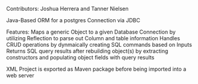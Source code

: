 Contributors:
Joshua Herrera and Tanner Nielsen


Java-Based ORM for a postgres Connection via JDBC

Features:
Maps a generic Object to a given Database Connection by utilizing Reflection to parse out Column and table information
Handles CRUD operations by dynmaically creating SQL commands based on Inputs
Returns SQL query results after rebuilding object(s) by extracting constructors and populating object fields with query results

XML
Project is exported as Maven package before being imported into a web server
